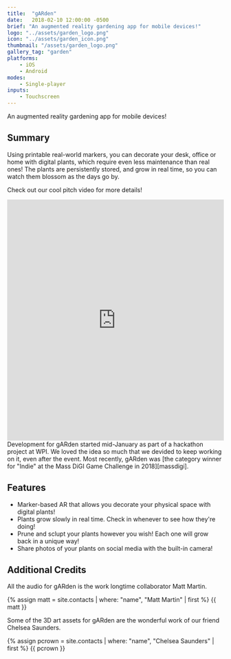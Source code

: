 ```yaml
---
title:  "gARden"
date:   2018-02-10 12:00:00 -0500
brief: "An augmented reality gardening app for mobile devices!"
logo: "../assets/garden_logo.png"
icon: "../assets/garden_icon.png"
thumbnail: "/assets/garden_logo.png"
gallery_tag: "garden"
platforms: 
    - iOS 
    - Android
modes: 
    - Single-player
inputs:
    - Touchscreen
---
```


An augmented reality gardening app for mobile devices!
<!--more-->
## Summary

Using printable real-world markers, you can decorate your desk, office or home with digital plants, which require even less maintenance than real ones! The plants are persistently stored, and grow in real time, so you can watch them blossom as the days go by. 

Check out our cool pitch video for more details!

<iframe width="100%" height="560" src="https://www.youtube.com/embed/r6fwPkCOyX8" frameborder="0" allow="accelerometer; autoplay; encrypted-media; gyroscope; picture-in-picture" allowfullscreen></iframe>
<br>
Development for gARden started mid-January as part of a hackathon project at WPI. We loved the idea so much that we devided to keep working on it, even after the event. Most recently, gARden was [the category winner for "Indie" at the Mass DiGI Game Challenge in 2018][massdigi].

## Features

<ul>
    <li>Marker-based AR that allows you decorate your physical space with digital plants!</li>
    <li>Plants grow slowly in real time. Check in whenever to see how they're doing!</li>
    <li>Prune and sclupt your plants however you wish! Each one will grow back in a unique way!</li>
    <li>Share photos of your plants on social media with the built-in camera!</li>
</ul>

## Additional Credits
All the audio for gARden is the work  longtime collaborator Matt Martin.
<div class="contact">
{% assign matt = site.contacts | where: "name", "Matt Martin" | first %}
{{ matt }}
</div>

Some of the 3D art assets for gARden are the wonderful work of our friend Chelsea Saunders.
<div class="contact">
{% assign pcrown = site.contacts | where: "name", "Chelsea Saunders" | first %}
{{ pcrown }}
</div>

[massdigi]: ../articles/2018-03-03-mass-digi
